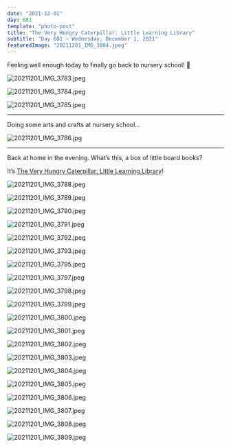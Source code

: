 ```yaml
---
date: "2021-12-01"
day: 681
template: "photo-post"
title: "The Very Hungry Caterpillar: Little Learning Library"
subtitle: "Day 681 – Wednesday, December 1, 2021"
featuredImage: "20211201_IMG_3804.jpeg"
---
```


Feeling well enough today to finally go back to nursery school! 🎉

![20211201_IMG_3783.jpeg](20211201_IMG_3783.jpeg)

![20211201_IMG_3784.jpeg](20211201_IMG_3784.jpeg)

![20211201_IMG_3785.jpeg](20211201_IMG_3785.jpeg)

<hr />

Doing some arts and crafts at nursery school…

![20211201_IMG_3786.jpg](20211201_IMG_3786.jpg)

<hr />

Back at home in the evening. What’s this, a box of little board books?

It’s <a href="https://www.penguin.co.uk/books/601/60164/the-very-hungry-caterpillar--little-learning-library/9780141385112.html">The Very Hungry Caterpillar: Little Learning Library</a>!

![20211201_IMG_3788.jpeg](20211201_IMG_3788.jpeg)

![20211201_IMG_3789.jpeg](20211201_IMG_3789.jpeg)

![20211201_IMG_3790.jpeg](20211201_IMG_3790.jpeg)

![20211201_IMG_3791.jpeg](20211201_IMG_3791.jpeg)

![20211201_IMG_3792.jpeg](20211201_IMG_3792.jpeg)

![20211201_IMG_3793.jpeg](20211201_IMG_3793.jpeg)

![20211201_IMG_3795.jpeg](20211201_IMG_3795.jpeg)

![20211201_IMG_3797.jpeg](20211201_IMG_3797.jpeg)

![20211201_IMG_3798.jpeg](20211201_IMG_3798.jpeg)

![20211201_IMG_3799.jpeg](20211201_IMG_3799.jpeg)

![20211201_IMG_3800.jpeg](20211201_IMG_3800.jpeg)

![20211201_IMG_3801.jpeg](20211201_IMG_3801.jpeg)

![20211201_IMG_3802.jpeg](20211201_IMG_3802.jpeg)

![20211201_IMG_3803.jpeg](20211201_IMG_3803.jpeg)

![20211201_IMG_3804.jpeg](20211201_IMG_3804.jpeg)

![20211201_IMG_3805.jpeg](20211201_IMG_3805.jpeg)

![20211201_IMG_3806.jpeg](20211201_IMG_3806.jpeg)

![20211201_IMG_3807.jpeg](20211201_IMG_3807.jpeg)

![20211201_IMG_3808.jpeg](20211201_IMG_3808.jpeg)

![20211201_IMG_3809.jpeg](20211201_IMG_3809.jpeg)
